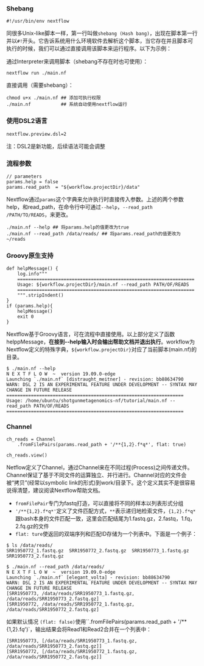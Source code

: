 ### Shebang
```
#!/usr/bin/env nextflow
```
同很多Unix-like脚本一样，第一行叫做`shebang (Hash bang)`，出现在脚本第一行并以`#!`开头。它告诉系统用什么环境软件去解析这个脚本，当它存在并且脚本可执行的时候，我们可以通过直接调用该脚本来运行程序。以下为示例：

通过Interpreter来调用脚本（shebang不存在时也可使用）：
```
nextflow run ./main.nf
```

直接调用（需要shebang）：
```
chmod u+x ./main.nf ## 添加可执行权限
./main.nf           ## 系统自动使用nextflow运行
```

### 使用DSL2语言
```
nextflow.preview.dsl=2
```
注：DSL2是新功能，后续语法可能会调整

### 流程参数
```
// parameters
params.help = false
params.read_path  = "${workflow.projectDir}/data"
```
Nextflow通过`params`这个字典来允许执行时直接传入参数。上述的两个参数help，和read_path，在命令行中可通过`--help`，`--read_path /PATH/TO/READS`，来更改。

```
./main.nf --help ## 将params.help的值更改为true
./main.nf --read_path /data/reads/ ## 将params.read_path的值更改为~/reads
```

### Groovy原生支持
```
def helpMessage() {
    log.info"""
    =================================================================
    Usage: ${workflow.projectDir}/main.nf --read_path PATH/OF/READS
    =================================================================
    """.stripIndent()
}
if (params.help){
    helpMessage()
    exit 0
}
```

Nextflow基于Groovy语言，可在流程中直接使用。以上部分定义了函数helppMessage，**在接到--help输入时会输出帮助文档并退出执行**。workflow为Nextflow定义的特殊字典，`${workflow.projectDir}`对应了当前脚本(main.nf)的目录。

```
$ ./main.nf --help
N E X T F L O W  ~  version 19.09.0-edge
Launching `./main.nf` [distraught_meitner] - revision: bb88634790
WARN: DSL 2 IS AN EXPERIMENTAL FEATURE UNDER DEVELOPMENT -- SYNTAX MAY CHANGE IN FUTURE RELEASE
=================================================================
Usage: /home/ubuntu/shotgunmetagenomics-nf/tutorial/main.nf --read_path PATH/OF/READS
=================================================================
```

### Channel
```
ch_reads = Channel
    .fromFilePairs(params.read_path + '/**{1,2}.f*q*', flat: true)

ch_reads.view()
```
Netflow定义了Channel，通过Channel来在不同过程(Process)之间传递文件。Channel保证了基于不同文件的运算独立、并行进行。Channel对应的文件会被“拷贝”(经常以symbolic link的形式)到work/目录下。这个定义其实不是很容易说得清楚，建议阅读Nextflow帮助文档。

- `fromFilePair`专门为fastq打造，可以直接将不同的样本以列表形式分组
- `'/**{1,2}.f*q*'`定义了文件匹配方式，`**`表示递归地检索文件，`{1,2}.f*q*`跟bash本身的文件匹配一致，这里会匹配结尾为1.fastq.gz，2.fastq，1.fq，2.fq.gz的文件
- `flat: ture`使返回的双端序列和匹配ID存储为一个列表中。下面是一个例子：
```
$ ls /data/reads/
SRR1950772_1.fastq.gz  SRR1950772_2.fastq.gz  SRR1950773_1.fastq.gz  SRR1950773_2.fastq.gz

$ ./main.nf --read_path /data/reads/
N E X T F L O W  ~  version 19.09.0-edge
Launching `./main.nf` [elegant_volta] - revision: bb88634790
WARN: DSL 2 IS AN EXPERIMENTAL FEATURE UNDER DEVELOPMENT -- SYNTAX MAY CHANGE IN FUTURE RELEASE
[SRR1950773, /data/reads/SRR1950773_1.fastq.gz, /data/reads/SRR1950773_2.fastq.gz]
[SRR1950772, /data/reads/SRR1950772_1.fastq.gz, /data/reads/SRR1950772_2.fastq.gz]
```
如果默认情况 `(flat: false)`使用``.fromFilePairs(params.read_path + '/**{1,2}.f*q*')`，输出结果会将Read1和Read2合并在一个列表中：
```
[SRR1950773, [/data/reads/SRR1950773_1.fastq.gz, /data/reads/SRR1950773_2.fastq.gz]]
[SRR1950772, [/data/reads/SRR1950772_1.fastq.gz, /data/reads/SRR1950772_2.fastq.gz]]
```